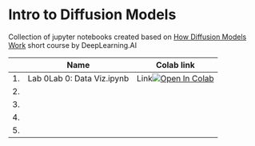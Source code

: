 # Intro to Diffusion Models
Collection of jupyter notebooks created based on [How Diffusion Models Work](https://learn.deeplearning.ai/diffusion-models/) short course by DeepLearning.AI

|    | Name                       | Colab link                                                                                                                                                                                               |
|----|----------------------------|----------------------------------------------------------------------------------------------------------------------------------------------------------------------------------------------------------|
| 1. | Lab 0Lab 0: Data Viz.ipynb | Link[![Open In Colab](https://colab.research.google.com/assets/colab-badge.svg)](https://colab.research.google.com/github/vinay-jose/intro-to-diffusion-models/blob/main/notebooks/Lab_0_Data_Viz.ipynb) |
| 2. |                            |                                                                                                                                                                                                          |
| 3. |                            |                                                                                                                                                                                                          |
| 4. |                            |                                                                                                                                                                                                          |
| 5. |                            |                                                                                                                                                                                                          |
